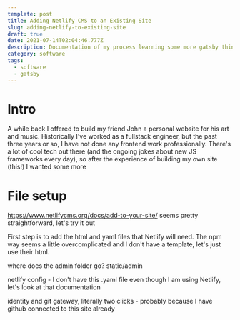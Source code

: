 ```yaml
---
template: post
title: Adding Netlify CMS to an Existing Site
slug: adding-netlify-to-existing-site
draft: true
date: 2021-07-14T02:04:46.777Z
description: Documentation of my process learning some more gatsby things
category: software
tags:
  - software
  - gatsby
---
```

# Intro
A while back I offered to build my friend John a personal website for his art and music. Historically I've worked as a fullstack engineer, but the past three years or so, I have not done any frontend work professionally. There's a lot of cool tech out there (and the ongoing jokes about new JS frameworks every day), so after the experience of building my own site (this!) I wanted some more 

# File setup
https://www.netlifycms.org/docs/add-to-your-site/ seems pretty straightforward, let's try it out

First step is to add the html and yaml files that Netlify will need. The npm way seems a little overcomplicated and I don't have a template, let's just use their html.

where does the admin folder go? static/admin

netlify config - I don't have this .yaml file even though I am using Netlify, let's look at that documentation

identity and git gateway, literally two clicks - probably because I have github connected to this site already